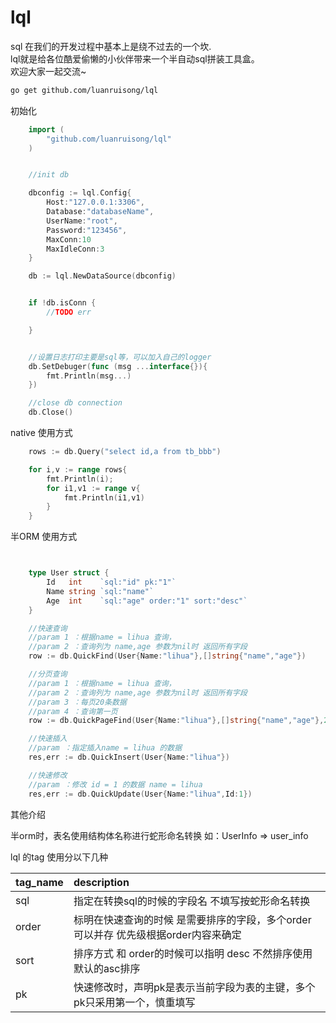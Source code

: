 # lql

sql 在我们的开发过程中基本上是绕不过去的一个坎.  
lql就是给各位酷爱偷懒的小伙伴带来一个半自动sql拼装工具盒。  
欢迎大家一起交流~  


```sh
go get github.com/luanruisong/lql
```

初始化

```go
    import (
        "github.com/luanruisong/lql"
    )


    //init db

    dbconfig := lql.Config{
        Host:"127.0.0.1:3306",
        Database:"databaseName",
        UserName:"root",
        Password:"123456",
        MaxConn:10
        MaxIdleConn:3
    }

    db := lql.NewDataSource(dbconfig)


    if !db.isConn {
        //TODO err

    }


    //设置日志打印主要是sql等，可以加入自己的logger
    db.SetDebuger(func (msg ...interface{}){
        fmt.Println(msg...)
    })

    //close db connection
    db.Close()

```

native 使用方式

```go
    rows := db.Query("select id,a from tb_bbb")

    for i,v := range rows{
        fmt.Println(i);
        for i1,v1 := range v{
            fmt.Println(i1,v1)
        }
    }
```


半ORM 使用方式

```go


    type User struct {
        Id   int    `sql:"id" pk:"1"`
        Name string `sql:"name"`
        Age  int    `sql:"age" order:"1" sort:"desc"`
    }

    //快速查询
    //param 1 ：根据name = lihua 查询，
    //param 2 ：查询列为 name,age 参数为nil时 返回所有字段
    row := db.QuickFind(User{Name:"lihua"},[]string{"name","age"})

    //分页查询
    //param 1 ：根据name = lihua 查询，
    //param 2 ：查询列为 name,age 参数为nil时 返回所有字段
    //param 3 ：每页20条数据
    //param 4 ：查询第一页
    row := db.QuickPageFind(User{Name:"lihua"},[]string{"name","age"},20,1)

    //快速插入
    //param ：指定插入name = lihua 的数据
    res,err := db.QuickInsert(User{Name:"lihua"})

    //快速修改
    //param ：修改 id = 1 的数据 name = lihua
    res,err := db.QuickUpdate(User{Name:"lihua",Id:1})

```

其他介绍

半orm时，表名使用结构体名称进行蛇形命名转换
如：UserInfo => user_info

lql 的tag 使用分以下几种

tag_name | description
:- | :-
sql   | 指定在转换sql的时候的字段名 不填写按蛇形命名转换|
order | 标明在快速查询的时候 是需要排序的字段，多个order可以并存 优先级根据order内容来确定 |
sort  | 排序方式 和 order的时候可以指明 desc 不然排序使用默认的asc排序 |
pk    | 快速修改时，声明pk是表示当前字段为表的主键，多个pk只采用第一个，慎重填写 |


